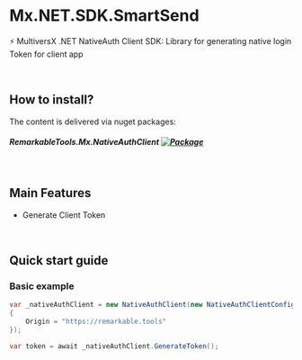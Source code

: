 ﻿# Mx.NET.SDK.SmartSend
⚡ MultiversX .NET NativeAuth Client SDK: Library for generating native login Token for client app

<br>

## How to install?
The content is delivered via nuget packages:
##### RemarkableTools.Mx.NativeAuthClient [![Package](https://img.shields.io/nuget/v/RemarkableTools.Mx.NativeAuthClient)](https://www.nuget.org/packages/RemarkableTools.Mx.NativeAuthClient/)

<br>

## Main Features
- Generate Client Token

<br>

## Quick start guide
### Basic example
```csharp
var _nativeAuthClient = new NativeAuthClient(new NativeAuthClientConfig()
{
    Origin = "https://remarkable.tools"
});

var token = await _nativeAuthClient.GenerateToken();
```
